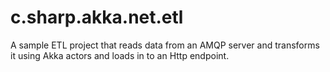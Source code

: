# c.sharp.akka.net.etl
A sample ETL project that reads data from an AMQP server and transforms it using Akka actors and loads in to an Http endpoint.
